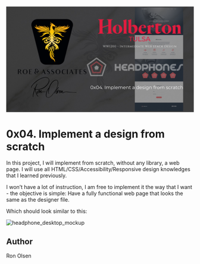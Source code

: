 ![holberton-headphones_banner](https://github.com/ronroeandassociates/assets/blob/master/images/holberton-headphones_banner.png)

# 0x04. Implement a design from scratch

In this project, I will implement from scratch, without any library, a web page. I will use all HTML/CSS/Accessibility/Responsive design knowledges that I learned previously.

I won’t have a lot of instruction, I am free to implement it the way that I want - the objective is simple: Have a fully functional web page that looks the same as the designer file.

Which should look similar to this:

![headphone_desktop_mockup](images/01_headphones_desktop@2x.png)

## Author

Ron Olsen
